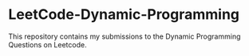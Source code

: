 # LeetCode-Dynamic-Programming

This repository contains my submissions to the Dynamic Programming Questions on Leetcode.
